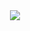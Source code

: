 <div align="center">
    <img src="https://raw.githubusercontent.com/eliasbenb/github-stats/master/generated/overview.svg" />
</div>
